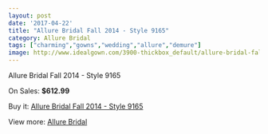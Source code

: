 ```yaml
---
layout: post
date: '2017-04-22'
title: "Allure Bridal Fall 2014 - Style 9165"
category: Allure Bridal
tags: ["charming","gowns","wedding","allure","demure"]
image: http://www.idealgown.com/3900-thickbox_default/allure-bridal-fall-2014-style-9165.jpg
---
```

Allure Bridal Fall 2014 - Style 9165

On Sales: **$612.99**
<a href="https://www.idealgown.com/en/allure-bridal/1816-allure-bridal-fall-2014-style-9165.html"><amp-img layout="responsive" width="600" height="600" src="//www.idealgown.com/3900-thickbox_default/allure-bridal-fall-2014-style-9165.jpg" alt="Allure Bridal Fall 2014 - Style 9165 0" /></a>
<a href="https://www.idealgown.com/en/allure-bridal/1816-allure-bridal-fall-2014-style-9165.html"><amp-img layout="responsive" width="600" height="600" src="//www.idealgown.com/3901-thickbox_default/allure-bridal-fall-2014-style-9165.jpg" alt="Allure Bridal Fall 2014 - Style 9165 1" /></a>

Buy it: [Allure Bridal Fall 2014 - Style 9165](https://www.idealgown.com/en/allure-bridal/1816-allure-bridal-fall-2014-style-9165.html "Allure Bridal Fall 2014 - Style 9165")

View more: [Allure Bridal](https://www.idealgown.com/en/29-allure-bridal "Allure Bridal")